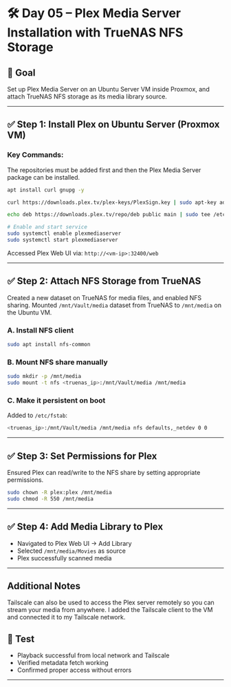 # 🛠️ Day 05 – Plex Media Server Installation with TrueNAS NFS Storage

## 🎯 Goal

Set up Plex Media Server on an Ubuntu Server VM inside Proxmox, and attach TrueNAS NFS storage as its media library source.

---

## ✅ Step 1: Install Plex on Ubuntu Server (Proxmox VM)

### Key Commands:

The repositories must be added first and then the Plex Media Server package can be installed.

```bash
apt install curl gnupg -y

curl https://downloads.plex.tv/plex-keys/PlexSign.key | sudo apt-key add -

echo deb https://downloads.plex.tv/repo/deb public main | sudo tee /etc/apt/sources.list.d/plexmediaserver.list

# Enable and start service
sudo systemctl enable plexmediaserver
sudo systemctl start plexmediaserver
```

Accessed Plex Web UI via:
`http://<vm-ip>:32400/web`

---

## ✅ Step 2: Attach NFS Storage from TrueNAS

Created a new dataset on TrueNAS for media files, and enabled NFS sharing.
Mounted `/mnt/Vault/media` dataset from TrueNAS to `/mnt/media` on the Ubuntu VM.

### A. Install NFS client

```bash
sudo apt install nfs-common
```

### B. Mount NFS share manually

```bash
sudo mkdir -p /mnt/media
sudo mount -t nfs <truenas_ip>:/mnt/Vault/media /mnt/media
```

### C. Make it persistent on boot

Added to `/etc/fstab`:

```bash
<truenas_ip>:/mnt/Vault/media /mnt/media nfs defaults,_netdev 0 0
```

---

## ✅ Step 3: Set Permissions for Plex

Ensured Plex can read/write to the NFS share by setting appropriate permissions.

```bash
sudo chown -R plex:plex /mnt/media
sudo chmod -R 550 /mnt/media
```

---

## ✅ Step 4: Add Media Library to Plex

- Navigated to Plex Web UI → Add Library
- Selected `/mnt/media/Movies` as source
- Plex successfully scanned media

---

## Additional Notes

Tailscale can also be used to access the Plex server remotely so you can stream your media from anywhere. I added the Tailscale client to the VM and connected it to my Tailscale network.

## 🧪 Test

- Playback successful from local network and Tailscale
- Verified metadata fetch working
- Confirmed proper access without errors

---
